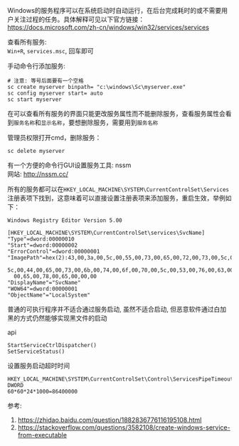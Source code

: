 Windows的服务程序可以在系统启动时自动运行，在后台完成耗时的或不需要用户关注过程的任务。具体解释可见以下官方链接：  
https://docs.microsoft.com/zh-cn/windows/win32/services/services  


查看所有服务:  
`Win+R`, `services.msc`, 回车即可  

手动命令行添加服务:  
```
# 注意: 等号后面要有一个空格
sc create myserver binpath= "c:\windows\Sc\myserver.exe"
sc config myserver start= auto
sc start myserver
```

在可以查看所有服务的界面只能更改服务属性而不能删除服务，查看服务属性会看到`服务名称`和`显示名称`，要想删除服务，需要用到`服务名称`  

管理员权限打开cmd，删除服务：  
```
sc delete myserver
```

有一个方便的命令行GUI设置服务工具: nssm  
网站: http://nssm.cc/  

所有的服务都可以在`HKEY_LOCAL_MACHINE\SYSTEM\CurrentControlSet\Services`注册表项下找到，这意味着可以直接设置注册表项来添加服务，重启生效，举例如下：  
```reg
Windows Registry Editor Version 5.00

[HKEY_LOCAL_MACHINE\SYSTEM\CurrentControlSet\services\SvcName]
"Type"=dword:00000010
"Start"=dword:00000002
"ErrorControl"=dword:00000001
"ImagePath"=hex(2):43,00,3a,00,5c,00,55,00,73,00,65,00,72,00,73,00,5c,00,71,00,\
  5c,00,44,00,65,00,73,00,6b,00,74,00,6f,00,70,00,5c,00,53,00,76,00,63,00,2e,\
  00,65,00,78,00,65,00,00,00
"DisplayName"="SvcName"
"WOW64"=dword:00000001
"ObjectName"="LocalSystem"
```

普通的可执行程序并不适合通过服务启动, 虽然不适合启动, 但恶意软件通过白加黑的方式仍然能够实现黑文件的启动  


api  
```
StartServiceCtrlDispatcher()
SetServiceStatus()
```

设置服务启动超时时间  
```
HKEY_LOCAL_MACHINE\SYSTEM\CurrentControlSet\Control\ServicesPipeTimeout
DWORD
60*60*24*1000=86400000
```


参考:  
1. https://zhidao.baidu.com/question/1882836776116195108.html
2. https://stackoverflow.com/questions/3582108/create-windows-service-from-executable


